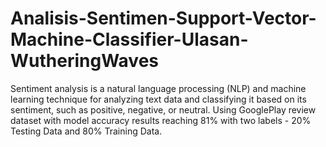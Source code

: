 # Analisis-Sentimen-Support-Vector-Machine-Classifier-Ulasan-WutheringWaves
Sentiment analysis is a natural language processing (NLP) and machine learning technique for analyzing text data and classifying it based on its sentiment, such as positive, negative, or neutral. Using GooglePlay review dataset with model accuracy results reaching 81% with two labels - 20% Testing Data and 80% Training Data.
